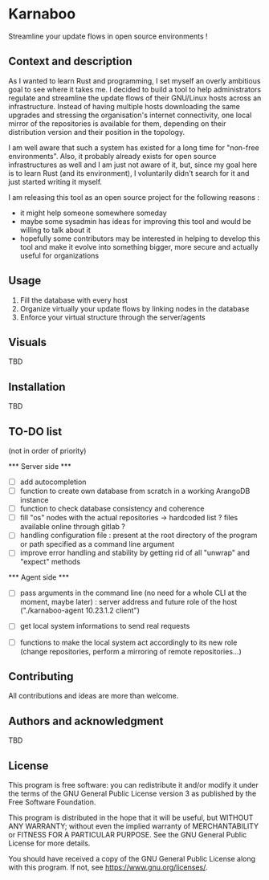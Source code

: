 # Karnaboo

Streamline your update flows in open source environments !

## Context and description

As I wanted to learn Rust and programming, I set myself an overly ambitious goal to see where it takes me. I decided to build a tool to help administrators regulate and streamline the update flows of their GNU/Linux hosts across an infrastructure. Instead of having multiple hosts downloading the same upgrades and stressing the organisation's internet connectivity, one local mirror of the repositories is available for them, depending on their distribution version and their position in the topology.

I am well aware that such a system has existed for a long time for "non-free environments". Also, it probably already exists for open source infrastructures as well and I am just not aware of it, but, since my goal here is to learn Rust (and its environment), I voluntarily didn't search for it and just started writing it myself.

I am releasing this tool as an open source project for the following reasons :
- it might help someone somewhere someday
- maybe some sysadmin has ideas for improving this tool and would be willing to talk about it
- hopefully some contributors may be interested in helping to develop this tool and make it evolve into something bigger, more secure and actually useful for organizations

## Usage
1. Fill the database with every host
2. Organize virtually your update flows by linking nodes in the database
3. Enforce your virtual structure through the server/agents

## Visuals
TBD

## Installation
TBD

## TO-DO list
(not in order of priority)

*** Server side ***
- [ ] add autocompletion
- [ ] function to create own database from scratch in a working ArangoDB instance
- [ ] function to check database consistency and coherence
- [ ] fill "os" nodes with the actual repositories -> hardcoded list ? files available online through gitlab ?
- [ ] handling configuration file : present at the root directory of the program or path specified as a command line argument
- [ ] improve error handling and stability by getting rid of all "unwrap" and "expect" methods

*** Agent side ***
- [ ] pass arguments in the command line (no need for a whole CLI at the moment, maybe later) : server address and future role of the host ("./karnaboo-agent 10.23.1.2 client")
- [ ] get local system informations to send real requests
- [ ] functions to make the local system act accordingly to its new role (change repositories, perform a mirroring of remote repositories...)


## Contributing
All contributions and ideas are more than welcome.

## Authors and acknowledgment
TBD

## License
This program is free software: you can redistribute it and/or modify it under the terms of the GNU General Public License version 3 as published by the Free Software Foundation.

This program is distributed in the hope that it will be useful, but WITHOUT ANY WARRANTY; without even the implied warranty of MERCHANTABILITY or FITNESS FOR A PARTICULAR PURPOSE. See the GNU General Public License for more details.

You should have received a copy of the GNU General Public License along with this program. If not, see <https://www.gnu.org/licenses/>.
